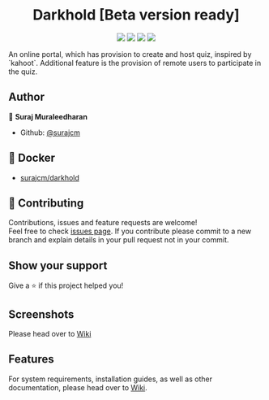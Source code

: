 <h1 align="center">
    Darkhold [Beta version ready]
</h1>

<p align="center">
    <a href="https://github.com/surajcm/darkhold/commits/" title="Last Commit"><img src="https://img.shields.io/github/last-commit/surajcm/darkhold?style=flat"></a>
    <a href="https://github.com/surajcm/darkhold/issues" title="Open Issues"><img src="https://img.shields.io/github/issues/surajcm/darkhold?style=flat"></a>
    <a href="https://github.com/surajcm/darkhold/actions/workflows/build.yml" title="Java CI"><img src="https://github.com/surajcm/darkhold/actions/workflows/build.yml/badge.svg"></a>
    <a href="https://github.com/surajcm/darkhold/blob/master/LICENSE" title="License"><img src="https://img.shields.io/badge/License-Apache%202.0-green.svg?style=flat"></a>
</p>
An online portal, which has provision to create and host quiz, inspired by `kahoot`. Additional feature is the provision of remote users to participate in the quiz.


## Author

👤 **Suraj Muraleedharan**

* Github: [@surajcm](https://github.com/surajcm)

## 🐋 Docker

* [surajcm/darkhold](https://hub.docker.com/r/surajcm/darkhold)

## 🤝 Contributing

Contributions, issues and feature requests are welcome!<br />Feel free to check [issues page](https://github.com/surajcm/darkhold/issues).
If you contribute please commit to a new branch and explain details in your pull request not in your commit.

## Show your support

Give a ⭐️ if this project helped you!

## Screenshots
Please head over to [Wiki](https://github.com/surajcm/darkhold/wiki/Screenshots)

## Features

For system requirements, installation guides, as well as other documentation, please head over to [Wiki](https://github.com/surajcm/darkhold/wiki).
